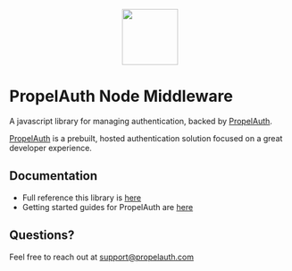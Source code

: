 <p align="center">
  <a href="https://www.propelauth.com?ref=github" target="_blank" align="center">
    <img src="https://propelauth-logos.s3.us-west-2.amazonaws.com/logo-only.png" width="100">
  </a>
</p>

# PropelAuth Node Middleware

A javascript library for managing authentication, backed by [PropelAuth](https://www.propelauth.com?ref=github). 

[PropelAuth](https://www.propelauth.com?ref=github) is a prebuilt, hosted authentication solution focused on a great developer experience. 

## Documentation

- Full reference this library is [here](https://docs.propelauth.com/reference/frontend-apis/express.html)
- Getting started guides for PropelAuth are [here](https://docs.propelauth.com/)

## Questions?

Feel free to reach out at support@propelauth.com

